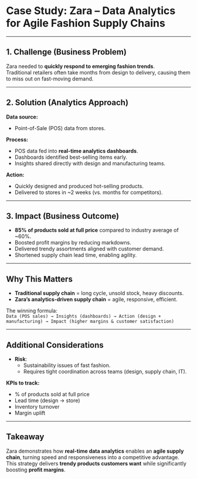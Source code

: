 # Case Study: Zara – Data Analytics for Agile Fashion Supply Chains

---

## 1. Challenge (Business Problem)

Zara needed to **quickly respond to emerging fashion trends**.  
Traditional retailers often take months from design to delivery, causing them to miss out on fast-moving demand.

---

## 2. Solution (Analytics Approach)

**Data source:**
- Point-of-Sale (POS) data from stores.

**Process:**
- POS data fed into **real-time analytics dashboards**.
- Dashboards identified best-selling items early.
- Insights shared directly with design and manufacturing teams.

**Action:**
- Quickly designed and produced hot-selling products.
- Delivered to stores in ~2 weeks (vs. months for competitors).

---

## 3. Impact (Business Outcome)

- **85% of products sold at full price** compared to industry average of ~60%.
- Boosted profit margins by reducing markdowns.
- Delivered trendy assortments aligned with customer demand.
- Shortened supply chain lead time, enabling agility.

---

## Why This Matters

- **Traditional supply chain** = long cycle, unsold stock, heavy discounts.  
- **Zara’s analytics-driven supply chain** = agile, responsive, efficient.  

The winning formula:  
`Data (POS sales) → Insights (dashboards) → Action (design + manufacturing) → Impact (higher margins & customer satisfaction)`

---

## Additional Considerations

- **Risk**:  
  - Sustainability issues of fast fashion.  
  - Requires tight coordination across teams (design, supply chain, IT).  

**KPIs to track:**
- % of products sold at full price  
- Lead time (design → store)  
- Inventory turnover  
- Margin uplift  

---

## Takeaway

Zara demonstrates how **real-time data analytics** enables an **agile supply chain**, turning speed and responsiveness into a competitive advantage.  
This strategy delivers **trendy products customers want** while significantly boosting **profit margins**.

